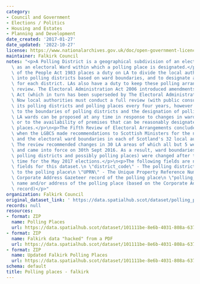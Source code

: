 ```yaml
---
category:
- Council and Government
- Elections / Politics
- Housing and Estates
- Planning and Development
date_created: '2017-01-27'
date_updated: '2022-10-27'
license: https://www.nationalarchives.gov.uk/doc/open-government-licence/version/3/
maintainer: Falkirk Council
notes: "<p>A Polling District is a geographical subdivision of an electoral area such\
  \ as an electoral Ward within which a polling place is designated.</p>\n<p>The Representation\
  \ of the People Act 1983 places a duty on LA to divide the local authority area\
  \ into polling districts based on ward boundaries, and to designate a polling place\
  \ for each district. LAs also have a duty to keep these polling arrangements under\
  \ review. The Electoral Administration Act 2006 introduced amendments to the 1983\
  \ Act (which in turn has been superseded by The Electoral Administration Act 2013).\
  \ Now local authorities must conduct a full review (with public consultation) of\
  \ its polling districts and polling places every four years, however adjustments\
  \ to the boundaries of polling districts and the designation of polling places within\
  \ LA wards can be proposed at any time in response to changes in ward boundaries\
  \ or to the availability of premises that can be reasonably designated as polling\
  \ places.</p>\n<p>The Fifth Review of Electoral Arrangements concluded in May 2016\
  \ when the LGBCS made recommendations to Scottish Ministers for the number of Councillors\
  \ and the electoral ward boundaries in each of Scotland's 32 local authorities.\
  \ The review recommended changes in 30 LA areas of which all but 5 were accepted\
  \ and came into force on 30th Sept 2016. As a result, ward boundaries (and therefore\
  \ polling districts and possibly polling places) were changed after this date in\
  \ time for the May 2017 elections.</p>\n<p>The following fields are now MANDATORY\
  \ fields for this dataset.\n \"district_code\" - The polling district code linked\
  \ to the polling place\n \"UPRN\" - The Unique Property Reference Number for the\
  \ Corporate Address Gazeteer record of the polling place\n \"polling_place\" - The\
  \ name and/or address of the polling place (based on the Corporate Address Gazeteer\
  \ record)</p>"
organization: Falkirk Council
original_dataset_link: ' https://data.spatialhub.scot/dataset/polling_places-fa'
records: null
resources:
- format: ZIP
  name: Polling Places
  url: https://data.spatialhub.scot/dataset/101111be-8e6b-4031-808a-63793e9a52b0/resource/ae3eb2d9-32c6-49ec-93f8-353270840897/download/pollingplaces.zip
- format: ZIP
  name: Falkirk data "hacked" from a PDF
  url: https://data.spatialhub.scot/dataset/101111be-8e6b-4031-808a-63793e9a52b0/resource/f1de7c58-8226-4939-b21b-f2f98cf88305/download/falkirk-dec-2019.zip
- format: ZIP
  name: Updated Falkirk Polling Places
  url: https://data.spatialhub.scot/dataset/101111be-8e6b-4031-808a-63793e9a52b0/resource/49a0d73b-89df-4587-b2c3-e5b538776a24/download/2022-polling-places.zip
schema: default
title: Polling places - falkirk
---
```

